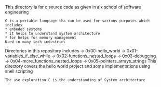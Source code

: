 This directory is for c source code as given in alx school of software engineering

~~~
C is a portable language tha can be used for various purposes which includes
* embeded systems 
* it helps to understand system architecture
* for helps for memory management 
Used in many tech industries 
~~~
Directories in this repository includes 
-> 0x00-hello_world
-> 0x01-variables_if_else_while
-> 0x02-functions_nested_loops
-> 0x03-debugging
-> 0x04-more_functions_nested_loops
-> 0x05-pointers_arrays_strings
      This directory covers the hello world project and some implementations using shell scripting 
~~~
The use exploration C is the understanding of System architecture
~~~
